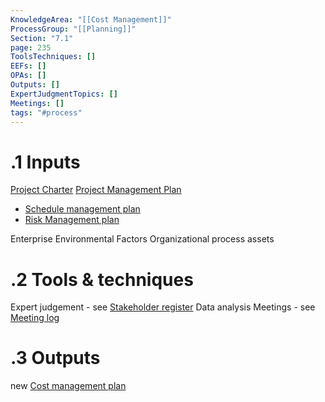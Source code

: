 ```yaml
---
KnowledgeArea: "[[Cost Management]]"
ProcessGroup: "[[Planning]]"
Section: "7.1"
page: 235
ToolsTechniques: []
EEFs: []
OPAs: []
Outputs: []
ExpertJudgmentTopics: []
Meetings: []
tags: "#process"
---
```

# .1 Inputs
[Project Charter](Project%20Charter.md)
[Project Management Plan](Project%20Management%20Plan.md)
* [Schedule management plan](Schedule%20management%20plan.md)
* [Risk Management plan](Risk%20Management%20plan.md)

Enterprise Environmental Factors
Organizational process assets

# .2 Tools & techniques
Expert judgement - see [Stakeholder register](Stakeholder%20register.md)
Data analysis
Meetings - see [Meeting log](Meeting%20log.md)

# .3 Outputs
new [Cost management plan](Cost%20management%20plan.md)


